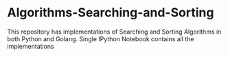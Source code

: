 # Algorithms-Searching-and-Sorting
This repository has implementations of Searching and Sorting Algorithms in both Python and Golang. Single IPython Notebook contains all the implementations
